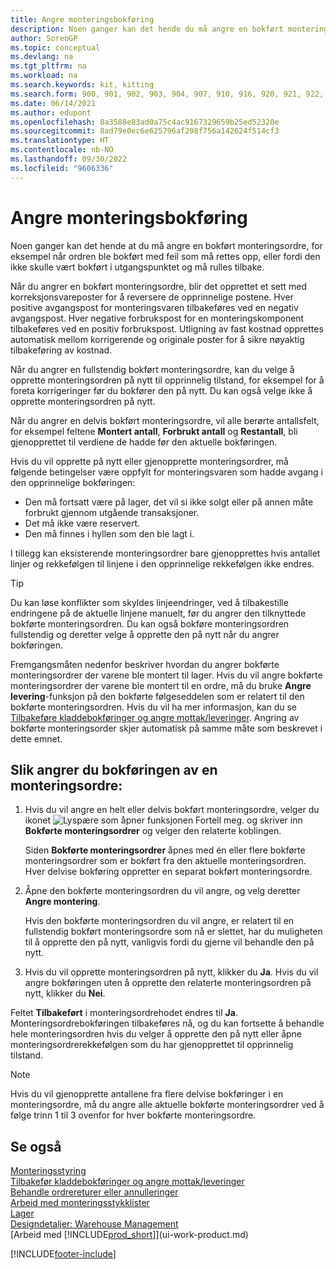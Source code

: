 ```yaml
---
title: Angre monteringsbokføring
description: Noen ganger kan det hende du må angre en bokført monteringsordre, for eksempel når ordren ble bokført med feil som må rettes.
author: SorenGP
ms.topic: conceptual
ms.devlang: na
ms.tgt_pltfrm: na
ms.workload: na
ms.search.keywords: kit, kitting
ms.search.form: 900, 901, 902, 903, 904, 907, 910, 916, 920, 921, 922, 923, 940, 941, 942, 930, 931, 932, 914, 915, 905
ms.date: 06/14/2021
ms.author: edupont
ms.openlocfilehash: 8a3588e83ad0a75c4ac9167329659b25ed52320e
ms.sourcegitcommit: 8ad79e0ec6e625796af298f756a142624f514cf3
ms.translationtype: HT
ms.contentlocale: nb-NO
ms.lasthandoff: 09/30/2022
ms.locfileid: "9606336"
---
```

# <a name="undo-assembly-posting"></a>Angre monteringsbokføring

Noen ganger kan det hende at du må angre en bokført monteringsordre, for eksempel når ordren ble bokført med feil som må rettes opp, eller fordi den ikke skulle vært bokført i utgangspunktet og må rulles tilbake.

Når du angrer en bokført monteringsordre, blir det opprettet et sett med korreksjonsvareposter for å reversere de opprinnelige postene. Hver positive avgangspost for monteringsvaren tilbakeføres ved en negativ avgangspost. Hver negative forbrukspost for en monteringskomponent tilbakeføres ved en positiv forbrukspost. Utligning av fast kostnad opprettes automatisk mellom korrigerende og originale poster for å sikre nøyaktig tilbakeføring av kostnad.  

Når du angrer en fullstendig bokført monteringsordre, kan du velge å opprette monteringsordren på nytt til opprinnelig tilstand, for eksempel for å foreta korrigeringer før du bokfører den på nytt. Du kan også velge ikke å opprette monteringsordren på nytt.  

Når du angrer en delvis bokført monteringsordre, vil alle berørte antallsfelt, for eksempel feltene **Montert antall**, **Forbrukt antall** og **Restantall**, bli gjenopprettet til verdiene de hadde før den aktuelle bokføringen.  

Hvis du vil opprette på nytt eller gjenopprette monteringsordrer, må følgende betingelser være oppfylt for monteringsvaren som hadde avgang i den opprinnelige bokføringen:  

-   Den må fortsatt være på lager, det vil si ikke solgt eller på annen måte forbrukt gjennom utgående transaksjoner.  
-   Det må ikke være reservert.  
-   Den må finnes i hyllen som den ble lagt i.  

I tillegg kan eksisterende monteringsordrer bare gjenopprettes hvis antallet linjer og rekkefølgen til linjene i den opprinnelige rekkefølgen ikke endres.  

> [!TIP]  
>  Du kan løse konflikter som skyldes linjeendringer, ved å tilbakestille endringene på de aktuelle linjene manuelt, før du angrer den tilknyttede bokførte monteringsordren. Du kan også bokføre monteringsordren fullstendig og deretter velge å opprette den på nytt når du angrer bokføringen.  

Fremgangsmåten nedenfor beskriver hvordan du angrer bokførte monteringsordrer der varene ble montert til lager. Hvis du vil angre bokførte monteringsordrer der varene ble montert til en ordre, må du bruke **Angre levering**-funksjon på den bokførte følgeseddelen som er relatert til den bokførte monteringsordren. Hvis du vil ha mer informasjon, kan du se [Tilbakeføre kladdebokføringer og angre mottak/leveringer](finance-how-reverse-journal-posting.md). Angring av bokførte monteringsorder skjer automatisk på samme måte som beskrevet i dette emnet.  

## <a name="to-undo-posting-of-an-assembly-order"></a>Slik angrer du bokføringen av en monteringsordre:

1.  Hvis du vil angre en helt eller delvis bokført monteringsordre, velger du ikonet ![Lyspære som åpner funksjonen Fortell meg.](media/ui-search/search_small.png "Fortell hva du vil gjøre") og skriver inn **Bokførte monteringsordrer** og velger den relaterte koblingen.  

    Siden **Bokførte monteringsordrer** åpnes med én eller flere bokførte monteringsordrer som er bokført fra den aktuelle monteringsordren. Hver delvise bokføring oppretter en separat bokført monteringsordre.  
2.  Åpne den bokførte monteringsordren du vil angre, og velg deretter **Angre montering**.  

    Hvis den bokførte monteringsordren du vil angre, er relatert til en fullstendig bokført monteringsordre som nå er slettet, har du muligheten til å opprette den på nytt, vanligvis fordi du gjerne vil behandle den på nytt.  
3.  Hvis du vil opprette monteringsordren på nytt, klikker du **Ja**. Hvis du vil angre bokføringen uten å opprette den relaterte monteringsordren på nytt, klikker du **Nei**.  

Feltet **Tilbakeført** i monteringsordrehodet endres til **Ja**. Monteringsordrebokføringen tilbakeføres nå, og du kan fortsette å behandle hele monteringsordren hvis du velger å opprette den på nytt eller åpne monteringsordrerekkefølgen som du har gjenopprettet til opprinnelig tilstand.  

> [!NOTE]  
>  Hvis du vil gjenopprette antallene fra flere delvise bokføringer i en monteringsordre, må du angre alle aktuelle bokførte monteringsordrer ved å følge trinn 1 til 3 ovenfor for hver bokførte monteringsordre.  

## <a name="see-also"></a>Se også

[Monteringsstyring](assembly-assemble-items.md)  
[Tilbakefør kladdebokføringer og angre mottak/leveringer](finance-how-reverse-journal-posting.md)  
[Behandle ordrereturer eller annulleringer](sales-how-process-sales-returns-cancellations.md)  
[Arbeid med monteringsstykklister](assembly-how-work-assembly-boms.md)  
[Lager](inventory-manage-inventory.md)  
[Designdetaljer: Warehouse Management](design-details-warehouse-management.md)  
[Arbeid med [!INCLUDE[prod_short](includes/prod_short.md)]](ui-work-product.md)


[!INCLUDE[footer-include](includes/footer-banner.md)]